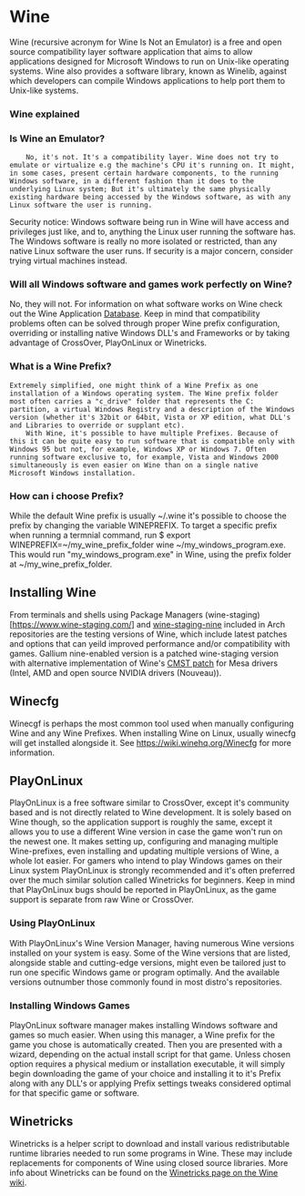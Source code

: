 # Wine

Wine (recursive acronym for Wine Is Not an Emulator) is a free and open source compatibility layer software application that aims to allow applications designed for Microsoft Windows to run on Unix-like operating systems. Wine also provides a software library, known as Winelib, against which developers can compile Windows applications to help port them to Unix-like systems.

### Wine explained
 ### Is Wine an Emulator?

        No, it's not. It's a compatibility layer. Wine does not try to emulate or virtualize e.g the machine's CPU it's running on. It might, in some cases, present certain hardware components, to the running Windows software, in a different fashion than it does to the underlying Linux system; But it's ultimately the same physically existing hardware being accessed by the Windows software, as with any Linux software the user is running.
Security notice: Windows software being run in Wine will have access and privileges just like, and to, anything the Linux user running the software has. The Windows software is really no more isolated or restricted, than any native Linux software the user runs. If security is a major concern, consider trying virtual machines instead.

### Will all Windows software and games work perfectly on Wine?

No, they will not. For information on what software works on Wine check out the Wine Application [Database](https://appdb.winehq.org/). Keep in mind that compatibility problems often can be solved through proper Wine prefix configuration, overriding or installing native Windows DLL's and Frameworks or by taking advantage of CrossOver, PlayOnLinux or Winetricks.

### What is a Wine Prefix?
    Extremely simplified, one might think of a Wine Prefix as one installation of a Windows operating system. The Wine prefix folder most often carries a "c_drive" folder that represents the C: partition, a virtual Windows Registry and a description of the Windows version (whether it's 32bit or 64bit, Vista or XP edition, what DLL's and Libraries to override or supplant etc).
        With Wine, it's possible to have multiple Prefixes. Because of this it can be quite easy to run software that is compatible only with Windows 95 but not, for example, Windows XP or Windows 7. Often running software exclusive to, for example, Vista and Windows 2000 simultaneously is even easier on Wine than on a single native Microsoft Windows installation.

### How can i choose Prefix?
While the default Wine prefix is usually ~/.wine it's possible to choose the prefix by changing the variable WINEPREFIX. To target a specific prefix when running a termnial command, run
$ export WINEPREFIX=~/my_wine_prefix_folder wine ~/my_windows_program.exe. This would run "my_windows_program.exe" in Wine, using the prefix folder at ~/my_wine_prefix_folder.


## Installing Wine
From terminals and shells using Package Managers
(wine-staging)[https://www.wine-staging.com/] and [wine-staging-nine](https://wiki.ixit.cz/d3d9) included in Arch repositories are the testing versions of Wine, which include latest patches and options that can yeild improved performance and/or compatibility with games. Gallium nine-enabled version is a patched wine-staging version with alternative implementation of Wine's [CMST patch](https://github.com/wine-compholio/wine-staging/wiki/CSMT) for Mesa drivers (Intel, AMD and open source NVIDIA drivers (Nouveau)).

## Winecfg
Winecgf is perhaps the most common tool used when manually configuring Wine and any Wine Prefixes. When installing Wine on Linux, usually winecfg will get installed alongside it. See https://wiki.winehq.org/Winecfg for more information.

## PlayOnLinux
PlayOnLinux is a free software similar to CrossOver, except it's community based and is not directly related to Wine development. It is solely based on Wine though, so the application support is roughly the same, except it allows you to use a different Wine version in case the game won't run on the newest one. It makes setting up, configuring and managing multiple Wine-prefixes, even installing and updating multiple versions of Wine, a whole lot easier. For gamers who intend to play Windows games on their Linux system PlayOnLinux is strongly recommended and it's often preferred over the much similar solution called Winetricks for beginners. Keep in mind that PlayOnLinux bugs should be reported in PlayOnLinux, as the game support is separate from raw Wine or CrossOver.

### Using PlayOnLinux
With PlayOnLinux's Wine Version Manager, having numerous Wine versions installed on your system is easy. Some of the Wine versions that are listed, alongside stable and cutting-edge versions, might even be tailored just to run one specific Windows game or program optimally. And the available versions outnumber those commonly found in most distro's repositories.

### Installing Windows Games
PlayOnLinux software manager makes installing Windows software and games so much easier. When using this manager, a Wine prefix for the game you chose is automatically created. Then you are presented with a wizard, depending on the actual install script for that game. Unless chosen option requires a physical medium or installation executable, it will simply begin downloading the game of your choice and installing it to it's Prefix along with any DLL's or applying Prefix settings tweaks considered optimal for that specific game or software.

## Winetricks
Winetricks is a helper script to download and install various redistributable runtime libraries needed to run some programs in Wine. These may include replacements for components of Wine using closed source libraries. More info about Winetricks can be found on the [Winetricks page on the Wine wiki](https://wiki.winehq.org/Winetricks).
